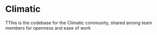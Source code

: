 # Climatic

TThis is the codebase for the Climatic community, shared among team members for openness and ease of work
